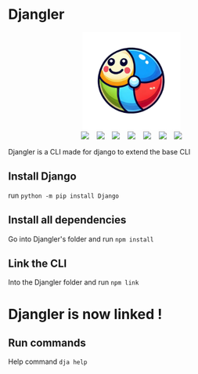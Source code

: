 # Djangler

<div align="center">
    <img src="./Djangler-icon.png" width="200" class="">
</div>

<div align="center">
    <img src="https://img.shields.io/badge/powershell-5391FE?style=for-the-badge&logo=powershell&logoColor=white">
    &nbsp;&nbsp;
    <img src="https://img.shields.io/badge/Maintained%3F-yes-green.svg">
    &nbsp;&nbsp;
    <img src="https://img.shields.io/github/license/Arquake/Djangler.svg">
    &nbsp;&nbsp;
    <img src="https://img.shields.io/github/stars/Arquake/Djangler.svg">
    &nbsp;&nbsp;
    <img src="https://img.shields.io/github/downloads/Arquake/Djangler/total.svg">
    &nbsp;&nbsp;
    <img src="https://img.shields.io/badge/Made%20with-Node js-1f425f.svg">
    &nbsp;&nbsp;
    <img src="https://img.shields.io/badge/version-1.2.0-blue.svg">
</div>

Djangler is a CLI made for django to extend the base CLI


## Install Django
run `python -m pip install Django`

## Install all dependencies
Go into Djangler's folder and run
``npm install``

## Link the CLI
Into the Djangler folder and run
``npm link``

# Djangler is now linked !

## Run commands

Help command ``dja help``
